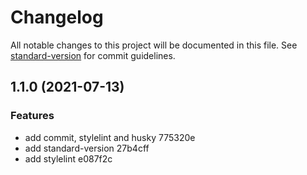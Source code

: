 # Changelog

All notable changes to this project will be documented in this file. See [standard-version](https://github.com/conventional-changelog/standard-version) for commit guidelines.

## 1.1.0 (2021-07-13)


### Features

* add commit, stylelint and husky 775320e
* add standard-version 27b4cff
* add stylelint e087f2c
